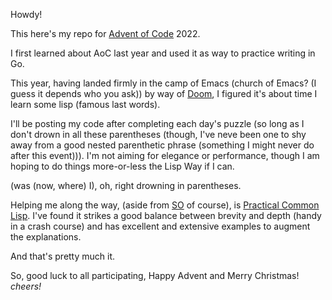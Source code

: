 Howdy!

This here's my repo for [Advent of Code](https://adventofcode.com/) 2022.

I first learned about AoC last year and used it as way to practice writing in Go.

This year, having landed firmly in the camp of Emacs (church of Emacs? (I guess it depends who you ask)) by way of [Doom](https://github.com/doomemacs/doomemacs), I figured it's about time I learn some lisp (famous last words).

I'll be posting my code after completing each day's puzzle (so long as I don't drown in all these parentheses (though, I've neve been one to shy away from a good nested parenthetic phrase (something I might never do after this event))).
I'm not aiming for elegance or performance, though I am hoping to do things more-or-less the Lisp Way if I can.

(was (now, where) I), oh, right drowning in parentheses.

Helping me along the way, (aside from [SO](https://stackoverflow.com/) of course), is [Practical Common Lisp](https://gigamonkeys.com/book/). I've found it strikes a good balance between brevity and depth (handy in a crash course) and has excellent and extensive examples to augment the explanations.

And that's pretty much it.

So, good luck to all participating, Happy Advent and Merry Christmas! *cheers!*
